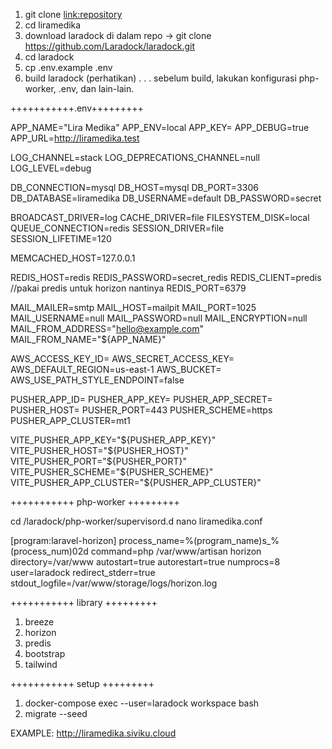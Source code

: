 1. git clone <link:repository>
2. cd liramedika
3. download laradock di dalam repo -> git clone https://github.com/Laradock/laradock.git
4. cd laradock
5. cp .env.example .env
6. build laradock (perhatikan) . . . sebelum build, lakukan konfigurasi php-worker, .env, dan lain-lain.

+++++++++++.env+++++++++

APP_NAME="Lira Medika"
APP_ENV=local
APP_KEY=
APP_DEBUG=true
APP_URL=http://liramedika.test

LOG_CHANNEL=stack
LOG_DEPRECATIONS_CHANNEL=null
LOG_LEVEL=debug

DB_CONNECTION=mysql
DB_HOST=mysql
DB_PORT=3306
DB_DATABASE=liramedika
DB_USERNAME=default
DB_PASSWORD=secret

BROADCAST_DRIVER=log
CACHE_DRIVER=file
FILESYSTEM_DISK=local
QUEUE_CONNECTION=redis
SESSION_DRIVER=file
SESSION_LIFETIME=120

MEMCACHED_HOST=127.0.0.1

REDIS_HOST=redis
REDIS_PASSWORD=secret_redis
REDIS_CLIENT=predis //pakai predis untuk horizon nantinya
REDIS_PORT=6379

MAIL_MAILER=smtp
MAIL_HOST=mailpit
MAIL_PORT=1025
MAIL_USERNAME=null
MAIL_PASSWORD=null
MAIL_ENCRYPTION=null
MAIL_FROM_ADDRESS="hello@example.com"
MAIL_FROM_NAME="${APP_NAME}"

AWS_ACCESS_KEY_ID=
AWS_SECRET_ACCESS_KEY=
AWS_DEFAULT_REGION=us-east-1
AWS_BUCKET=
AWS_USE_PATH_STYLE_ENDPOINT=false

PUSHER_APP_ID=
PUSHER_APP_KEY=
PUSHER_APP_SECRET=
PUSHER_HOST=
PUSHER_PORT=443
PUSHER_SCHEME=https
PUSHER_APP_CLUSTER=mt1

VITE_PUSHER_APP_KEY="${PUSHER_APP_KEY}"
VITE_PUSHER_HOST="${PUSHER_HOST}"
VITE_PUSHER_PORT="${PUSHER_PORT}"
VITE_PUSHER_SCHEME="${PUSHER_SCHEME}"
VITE_PUSHER_APP_CLUSTER="${PUSHER_APP_CLUSTER}"


+++++++++++ php-worker +++++++++

cd /laradock/php-worker/supervisord.d
nano liramedika.conf


[program:laravel-horizon]
process_name=%(program_name)s_%(process_num)02d
command=php /var/www/artisan horizon
directory=/var/www
autostart=true
autorestart=true
numprocs=8
user=laradock
redirect_stderr=true
stdout_logfile=/var/www/storage/logs/horizon.log


+++++++++++ library +++++++++

1. breeze
2. horizon
3. predis
4. bootstrap
5. tailwind

+++++++++++ setup +++++++++

1. docker-compose exec --user=laradock workspace bash
2. migrate --seed

EXAMPLE: http://liramedika.siviku.cloud
